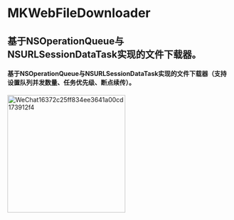 # MKWebFileDownloader

## 基于NSOperationQueue与NSURLSessionDataTask实现的文件下载器。

#### 基于NSOperationQueue与NSURLSessionDataTask实现的文件下载器（支持设置队列并发数量、任务优先级、断点续传）。

<img width="265" alt="WeChat16372c25ff834ee3641a00cd173912f4" src="https://user-images.githubusercontent.com/13111933/233851292-25e17bd0-11a6-4b2c-b1a2-16a7ad6d9149.png">

